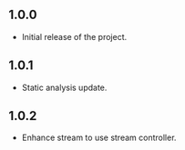 ## 1.0.0

* Initial release of the project.

## 1.0.1

* Static analysis update.

## 1.0.2

* Enhance stream to use stream controller.
